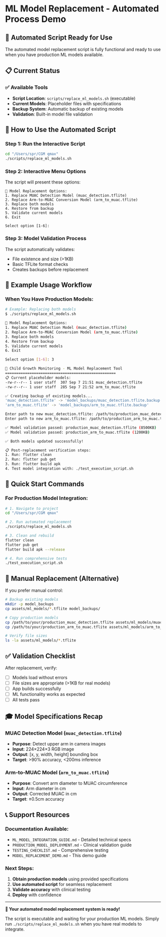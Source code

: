 # ML Model Replacement - Automated Process Demo

## 🔄 Automated Script Ready for Use

The automated model replacement script is fully functional and ready to use when you have production ML models available.

## 📋 Current Status

### ✅ **Available Tools**
- **Script Location**: `scripts/replace_ml_models.sh` (executable)
- **Current Models**: Placeholder files with specifications
- **Backup System**: Automatic backup of existing models
- **Validation**: Built-in model file validation

## 🚀 How to Use the Automated Script

### Step 1: Run the Interactive Script
```bash
cd "/Users/spr/CGM qmax"
./scripts/replace_ml_models.sh
```

### Step 2: Interactive Menu Options
The script will present these options:

```
🎯 Model Replacement Options:
1. Replace MUAC Detection Model (muac_detection.tflite)
2. Replace Arm-to-MUAC Conversion Model (arm_to_muac.tflite)
3. Replace both models
4. Restore from backup
5. Validate current models
6. Exit

Select option [1-6]: 
```

### Step 3: Model Validation Process
The script automatically validates:
- File existence and size (>1KB)
- Basic TFLite format checks
- Creates backups before replacement

## 📝 Example Usage Workflow

### When You Have Production Models:

```bash
# Example: Replacing both models
$ ./scripts/replace_ml_models.sh

🎯 Model Replacement Options:
1. Replace MUAC Detection Model (muac_detection.tflite)
2. Replace Arm-to-MUAC Conversion Model (arm_to_muac.tflite)
3. Replace both models
4. Restore from backup
5. Validate current models
6. Exit

Select option [1-6]: 3

🔄 Child Growth Monitoring - ML Model Replacement Tool
==================================================
📋 Current placeholder models:
-rw-r--r-- 1 user staff  307 Sep 7 21:51 muac_detection.tflite
-rw-r--r-- 1 user staff  285 Sep 7 21:52 arm_to_muac.tflite

✅ Creating backup of existing models...
'muac_detection.tflite' -> 'model_backups/muac_detection.tflite.backup'
'arm_to_muac.tflite' -> 'model_backups/arm_to_muac.tflite.backup'

Enter path to new muac_detection.tflite: /path/to/production_muac_detection.tflite
Enter path to new arm_to_muac.tflite: /path/to/production_arm_to_muac.tflite

✅ Model validation passed: production_muac_detection.tflite (8500KB)
✅ Model validation passed: production_arm_to_muac.tflite (1200KB)

✅ Both models updated successfully!

📋 Post-replacement verification steps:
1. Run: flutter clean
2. Run: flutter pub get
3. Run: flutter build apk
4. Test model integration with: ./test_execution_script.sh
```

## 🎯 Quick Start Commands

### For Production Model Integration:

```bash
# 1. Navigate to project
cd "/Users/spr/CGM qmax"

# 2. Run automated replacement
./scripts/replace_ml_models.sh

# 3. Clean and rebuild
flutter clean
flutter pub get
flutter build apk --release

# 4. Run comprehensive tests
./test_execution_script.sh
```

## 🔧 Manual Replacement (Alternative)

If you prefer manual control:

```bash
# Backup existing models
mkdir -p model_backups
cp assets/ml_models/*.tflite model_backups/

# Copy production models
cp /path/to/your/production_muac_detection.tflite assets/ml_models/muac_detection.tflite
cp /path/to/your/production_arm_to_muac.tflite assets/ml_models/arm_to_muac.tflite

# Verify file sizes
ls -la assets/ml_models/*.tflite
```

## ✅ Validation Checklist

After replacement, verify:
- [ ] Models load without errors
- [ ] File sizes are appropriate (>1KB for real models)
- [ ] App builds successfully
- [ ] ML functionality works as expected
- [ ] All tests pass

## 🎓 Model Specifications Recap

### MUAC Detection Model (`muac_detection.tflite`)
- **Purpose**: Detect upper arm in camera images
- **Input**: 224×224×3 RGB image
- **Output**: [x, y, width, height] bounding box
- **Target**: >90% accuracy, <200ms inference

### Arm-to-MUAC Model (`arm_to_muac.tflite`)
- **Purpose**: Convert arm diameter to MUAC circumference
- **Input**: Arm diameter in cm
- **Output**: Corrected MUAC in cm
- **Target**: ±0.5cm accuracy

## 📞 Support Resources

### Documentation Available:
- `ML_MODEL_INTEGRATION_GUIDE.md` - Detailed technical specs
- `PRODUCTION_MODEL_DEPLOYMENT.md` - Clinical validation guide
- `TESTING_CHECKLIST.md` - Comprehensive testing
- `MODEL_REPLACEMENT_DEMO.md` - This demo guide

### Next Steps:
1. **Obtain production models** using provided specifications
2. **Use automated script** for seamless replacement
3. **Validate accuracy** with clinical testing
4. **Deploy** with confidence

---

**🎉 Your automated model replacement system is ready!**

The script is executable and waiting for your production ML models. Simply run `./scripts/replace_ml_models.sh` when you have real models to integrate.